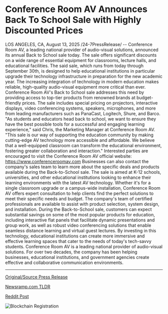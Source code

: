 # Conference Room AV Announces Back To School Sale with Highly Discounted Prices

LOS ANGELES, CA, August 13, 2025 /24-7PressRelease/ -- Conference Room AV, a leading national provider of audio-visual solutions, announced its annual Back to School sale today. The sale offers significant discounts on a wide range of essential equipment for classrooms, lecture halls, and educational facilities. The said sale, which runs from today through September 30th, is designed to help educational institutions in particular upgrade their technology infrastructure in preparation for the new academic year.  The increasing integration of technology in modern education makes reliable, high-quality audio-visual equipment more critical than ever. Conference Room AV's Back to School sale addresses this need by providing access to top-tier products from renowned brands at budget-friendly prices. The sale includes special pricing on projectors, interactive displays, video conferencing systems, speakers, microphones, and more from leading manufacturers such as PanaCast, Logitech, Shure, and Barco.  "As students and educators head back to school, we want to ensure they have the best possible tools for a successful and engaging learning experience," said Chris, the Marketing Manager at Conference Room AV. "This sale is our way of supporting the education community by making cutting-edge AV technology more accessible and affordable. We believe that a well-equipped classroom can transform the educational environment, fostering greater collaboration and interaction."  Interested parties are encouraged to visit the Conference Room AV official website: https://www.conferenceroomav.com  Businesses can also contact the company's sales team to learn more about the specific deals and products available during the Back-to-School sale.  The sale is aimed at K-12 schools, universities, and other educational institutions looking to enhance their learning environments with the latest AV technology. Whether it's for a single classroom upgrade or a campus-wide installation, Conference Room AV offers expert consultation to help clients find the perfect solutions to meet their specific needs and budget. The company's team of certified professionals are available to assist with product selection, system design, and installation.  During the Back-to-School sale, customers can expect substantial savings on some of the most popular products for education, including interactive flat panels that facilitate dynamic presentations and group work, as well as robust video conferencing solutions that enable seamless distance learning and virtual guest lectures. By investing in this technology, educational institutions can create more immersive and effective learning spaces that cater to the needs of today's tech-savvy students.  Conference Room AV is a leading national provider of audio-visual solutions. For over two decades, the company has been helping businesses, educational institutions, and government agencies create effective and collaborative communication environments. 

---

[Original/Source Press Release](https://www.24-7pressrelease.com/press-release/525780/conference-room-av-announces-back-to-school-sale-with-highly-discounted-prices)
                    

[Newsramp.com TLDR](https://newsramp.com/curated-news/conference-room-av-s-back-to-school-sale-upgrade-your-classroom-tech/66865714d0bd6332b01442b032e3d77d) 

 



[Reddit Post](https://www.reddit.com/r/Business_NewsRamp/comments/1moxsth/conference_room_avs_back_to_school_sale_upgrade/) 



![Blockchain Registration](https://cdn.newsramp.app/24-7PressRelease/qrcode/258/13/healOfrA.webp)